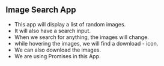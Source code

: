 ## Image Search App

- This app will display a list of random images.
- It will also have a search input.
- When we search for anything, the images will change.
- while hovering the images, we will find a download - icon.
- We can also download the images.
- We are using Promises in this App.
